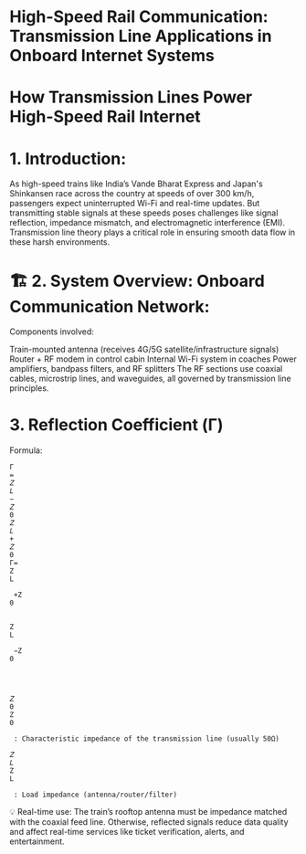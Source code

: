 # High-Speed Rail Communication: Transmission Line Applications in Onboard Internet Systems
# How Transmission Lines Power High-Speed Rail Internet

# 1. Introduction:
As high-speed trains like India’s Vande Bharat Express and Japan's Shinkansen race across the country at speeds of over 300 km/h, passengers expect uninterrupted Wi-Fi and real-time updates.
But transmitting stable signals at these speeds poses challenges like signal reflection, impedance mismatch, and electromagnetic interference (EMI). Transmission line theory plays a critical role in ensuring smooth data flow in these harsh environments.

# 🏗️ 2. System Overview: Onboard Communication Network:

Components involved:

Train-mounted antenna (receives 4G/5G satellite/infrastructure signals)
Router + RF modem in control cabin
Internal Wi-Fi system in coaches
Power amplifiers, bandpass filters, and RF splitters
The RF sections use coaxial cables, microstrip lines, and waveguides, all governed by transmission line principles.

# 3. Reflection Coefficient (Γ)
Formula:
~~~
Γ
=
𝑍
𝐿
−
𝑍
0
𝑍
𝐿
+
𝑍
0
Γ= 
Z 
L
​
 +Z 
0
​
 
Z 
L
​
 −Z 
0
​
 
​
 
𝑍
0
Z 
0
​
 : Characteristic impedance of the transmission line (usually 50Ω)

𝑍
𝐿
Z 
L
​
 : Load impedance (antenna/router/filter)
~~~
💡 Real-time use: The train’s rooftop antenna must be impedance matched with the coaxial feed line. Otherwise, reflected signals reduce data quality and affect real-time services like ticket verification, alerts, and entertainment.

